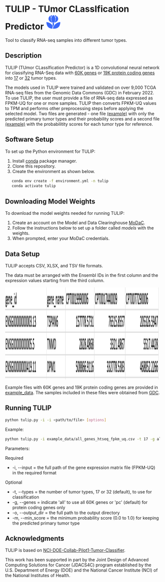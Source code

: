 # TULIP - TUmor CLassIfication Predictor <img src = "images/tulip.svg" width = "50" height = "50">

Tool to classify RNA-seq samples into different tumor types.

## Description

TULIP (TUmor CLassIfication Predictor) is a 1D convolutional neural network for classifying RNA-Seq data with [60K genes](https://github.com/CBIIT/TULIP/blob/main/gene_lists/all_genes.txt) or [19K protein coding genes](https://github.com/CBIIT/TULIP/blob/main/gene_lists/protein_coding_genes.txt) into [17](https://github.com/CBIIT/TULIP/blob/main/labels/17_tumors.csv) or [32](https://github.com/CBIIT/TULIP/blob/main/labels/17_tumors.csv) tumor types. 

The models used in TULIP were trained and validated on over 9,000 TCGA RNA-seq files from the Genomic Data Commons (GDC) in February 2022. To use TULIP, the user must provide a file of RNA-seq data expressed as FPKM-UQ for one or more samples. TULIP then converts FPKM-UQ values to TPM and performs other preprocessing steps before applying the selected model. Two files are generated - one file [(example)](https://github.com/CBIIT/TULIP/blob/main/example_results/predictions_17_all.csv) with only the predicted primary tumor types and their probability scores and a second file [(example)](https://github.com/CBIIT/TULIP/blob/main/example_results/predictions_full_17_all.csv) with the probabilitity scores for each tumor type for reference.

## Software Setup

To set up the Python environment for TULIP:
1. Install [conda](https://docs.conda.io/en/latest/) package manager. 
2. Clone this repository. 
3. Create the environment as shown below.

```bash
   conda env create -f environment.yml -n tulip
   conda activate tulip
```

## Downloading Model Weights

To download the model weights needed for running TULIP:
1. Create an account on the Model and Data Clearinghouse [MoDaC](https://modac.cancer.gov). 
2. Follow the instructions below to set up a folder called *models* with the weights.
3. When prompted, enter your MoDaC credentials.

## Data Setup

TULIP accepts CSV, XLSX, and TSV file formats. 

The data must be arranged with the Ensembl IDs in the first column and the expression values starting from the third column.

<img src = "images/example_data_setup.png" width = "500" height = "300">

Example files with 60K genes and 19K protein coding genes are provided in [example_data](https://github.com/CBIIT/TULIP/tree/main/example_data). The samples included in these files were obtained from [GDC](https://portal.gdc.cancer.gov/). 

## Running TULIP

```bash
python tulip.py -i -i <path/to/file> [options]
```

Example:

```bash
python tulip.py -i example_data/all_genes_htseq_fpkm_uq.csv -t 17 -g all -o example_results/
```

Parameters:

Required
 * -i, --input = the full path of the gene expression matrix file (FPKM-UQ) in the required format

Optional
 * -t, --types = the number of tumor types, 17 or 32 (default), to use for classification
 * -g, --genes = indicate 'all' to use all 60K genes or 'pc' (default) for protein coding genes only
 * -o, --output_dir = the full path to the output directory
 * -m, --min_score = the minimum probability score (0.0 to 1.0) for keeping the predicted primary tumor type

## Acknowledgments

TULIP is based on [NCI-DOE-Collab-Pilot1-Tumor-Classifier](https://github.com/CBIIT/NCI-DOE-Collab-Pilot1-Tumor-Classifier).

This work has been supported in part by the Joint Design of Advanced Computing Solutions for Cancer (JDACS4C) program established by the U.S. Department of Energy (DOE) and the National Cancer Institute (NCI) of the National Institutes of Health.
